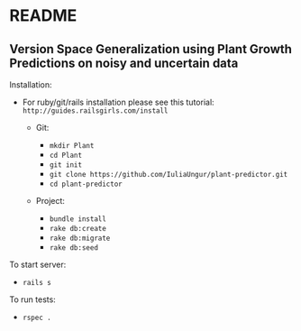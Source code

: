 # README

Version Space Generalization using Plant Growth Predictions on noisy and uncertain data
---------------------

Installation:

* For ruby/git/rails installation please see this tutorial: `http://guides.railsgirls.com/install`

  - Git:
    * `mkdir Plant`
    * `cd Plant`
    * `git init`
    * `git clone https://github.com/IuliaUngur/plant-predictor.git`
    * `cd plant-predictor`

  - Project:
    * `bundle install`
    * `rake db:create`
    * `rake db:migrate`
    * `rake db:seed`

To start server:
* `rails s`

To run tests:
* `rspec .`
